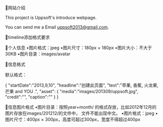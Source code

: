 网站介绍

This project is Uppsoft's introduce webpage.

You can send me a Email uppsoft2013@gmail.com.

timeline添加格式要求

个人信息
•图片格式：jpeg
•图片尺寸：180px × 180px
•图片大小：不大于30KB
•图片目录：images/avatar

信息格式

默认格式：

{
    "startDate":"2013,9,10",
    "headline":"创建此页面",
    "text":"苹果, 香蕉, 火龙果, 芒果 and YOU .",
    "asset":
    {
        "media":"images/201309/uppsoft.jpg",
        "credit":"",
        "caption":""
    }
}



信息图片格式
•图片目录：按照year+month/ 的格式存放，比如2012年12月的图片存放在images/201212/的文件中， 文件不能出现中文。
•图片格式：jpeg
•图片尺寸：400px × 300px，高度可超过300px，宽度不得超过400px
